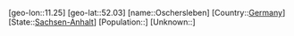 ﻿---
location: [52.03,11.25]
type: City
tags:
- geo/City


SpocWebEntityId: 33154
isDeleted: false
confidential: public

---
[geo-lon::11.25]
[geo-lat::52.03]
[name::Oschersleben]
[Country::[Germany](geo/Continent/Europe/Germany.md)]
[State::[Sachsen-Anhalt](geo/Continent/Europe/Germany/Sachsen-Anhalt.md)]
[Population::]
[Unknown::]

